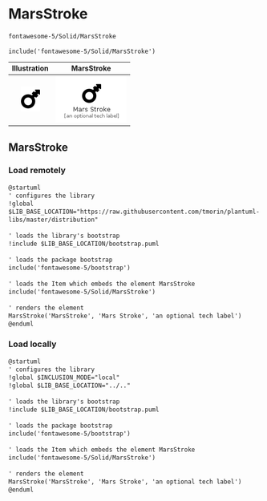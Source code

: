 # MarsStroke


```text
fontawesome-5/Solid/MarsStroke
```

```text
include('fontawesome-5/Solid/MarsStroke')
```



| Illustration | MarsStroke |
| :---: | :---: |
| ![illustration for Illustration](../../fontawesome-5/Solid/MarsStroke.png) | ![illustration for MarsStroke](../../fontawesome-5/Solid/MarsStroke.Local.png) |




## MarsStroke

### Load remotely
```plantuml
@startuml
' configures the library
!global $LIB_BASE_LOCATION="https://raw.githubusercontent.com/tmorin/plantuml-libs/master/distribution"

' loads the library's bootstrap
!include $LIB_BASE_LOCATION/bootstrap.puml

' loads the package bootstrap
include('fontawesome-5/bootstrap')

' loads the Item which embeds the element MarsStroke
include('fontawesome-5/Solid/MarsStroke')

' renders the element
MarsStroke('MarsStroke', 'Mars Stroke', 'an optional tech label')
@enduml
```

### Load locally
```plantuml
@startuml
' configures the library
!global $INCLUSION_MODE="local"
!global $LIB_BASE_LOCATION="../.."

' loads the library's bootstrap
!include $LIB_BASE_LOCATION/bootstrap.puml

' loads the package bootstrap
include('fontawesome-5/bootstrap')

' loads the Item which embeds the element MarsStroke
include('fontawesome-5/Solid/MarsStroke')

' renders the element
MarsStroke('MarsStroke', 'Mars Stroke', 'an optional tech label')
@enduml
```

